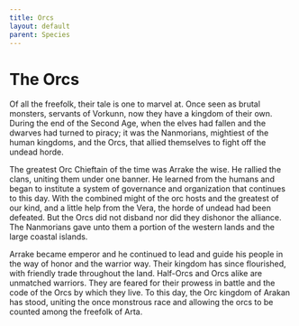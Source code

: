 ```yaml
---
title: Orcs
layout: default
parent: Species
---
```


# The Orcs

Of all the freefolk, their tale is one to marvel at. Once seen as brutal monsters, servants of Vorkunn, now they have a kingdom of their own. During the end of the Second Age, when the elves had fallen and the dwarves had turned to piracy; it was the Nanmorians, mightiest of the human kingdoms, and the Orcs, that allied themselves to fight off the undead horde.

The greatest Orc Chieftain of the time was Arrake the wise. He rallied the clans, uniting them under one banner. He learned from the humans and began to institute a system of governance and organization that continues to this day. With the combined might of the orc hosts and the greatest of our kind, and a little help from the Vera, the horde of undead had been defeated. But the Orcs did not disband nor did they dishonor the alliance. The Nanmorians gave unto them a portion of the western lands and the large coastal islands. 

Arrake became emperor and he continued to lead and guide his people in the way of honor and the warrior way. Their kingdom has since flourished, with friendly trade throughout the land. Half-Orcs and Orcs alike are unmatched warriors. They are feared for their prowess in battle and the code of the Orcs by which they live. To this day, the Orc kingdom of Arakan has stood, uniting the once monstrous race and allowing the orcs to be counted among the freefolk of Arta. 
